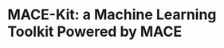 MACE-Kit: a Machine Learning Toolkit Powered by MACE
====================================================

